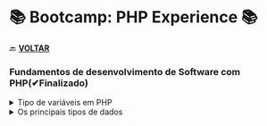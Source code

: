 # 📚 Bootcamp: PHP Experience 📚 

🔙 [**VOLTAR**](../../../)

### **Fundamentos de desenvolvimento de Software com PHP(✔Finalizado)**

  <details>
  <summary> Tipo de variáveis em PHP </summary>

  - [Variáveis](/PHP-Experience/Exercicios/variavel.php);
  - [Constantes](/PHP-Experience/Exercicios/constantes.php);
  </details>

  <details>
  <summary> Os principais tipos de dados </summary>

  - [Strings](/PHP-Experience/Exercicios/strings.php);
  </details>